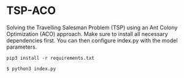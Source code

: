 # TSP-ACO
Solving the Travelling Salesman Problem (TSP) using an Ant Colony Optimization (ACO) approach. Make sure to install all necessary dependencies first. You can then configure index.py with the model parameters.

    pip3 install -r requirements.txt

    $ python3 index.py
